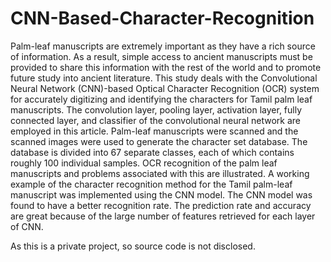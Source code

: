 # CNN-Based-Character-Recognition

Palm-leaf manuscripts are extremely important as they have a rich source of information. As a result, simple access to ancient manuscripts must be provided to share this information with the rest of the world and to promote future study into ancient literature. This study deals with the Convolutional Neural Network (CNN)-based Optical Character Recognition (OCR) system for accurately digitizing and identifying the characters for Tamil palm leaf manuscripts. The convolution layer, pooling layer, activation layer, fully connected layer, and classifier of the convolutional neural network are employed in this article. Palm-leaf manuscripts were scanned and the scanned images were used to generate the character set database. The database is divided into 67 separate classes, each of which contains roughly 100 individual samples. OCR recognition of the palm leaf manuscripts and problems associated with this are illustrated. A working example of the character recognition method for the Tamil palm-leaf manuscript was implemented using the CNN model. The CNN model was found to have a better recognition rate. The prediction rate and accuracy are great because of the large number of features retrieved for each layer of CNN.

As this is a private project, so source code is not disclosed.
